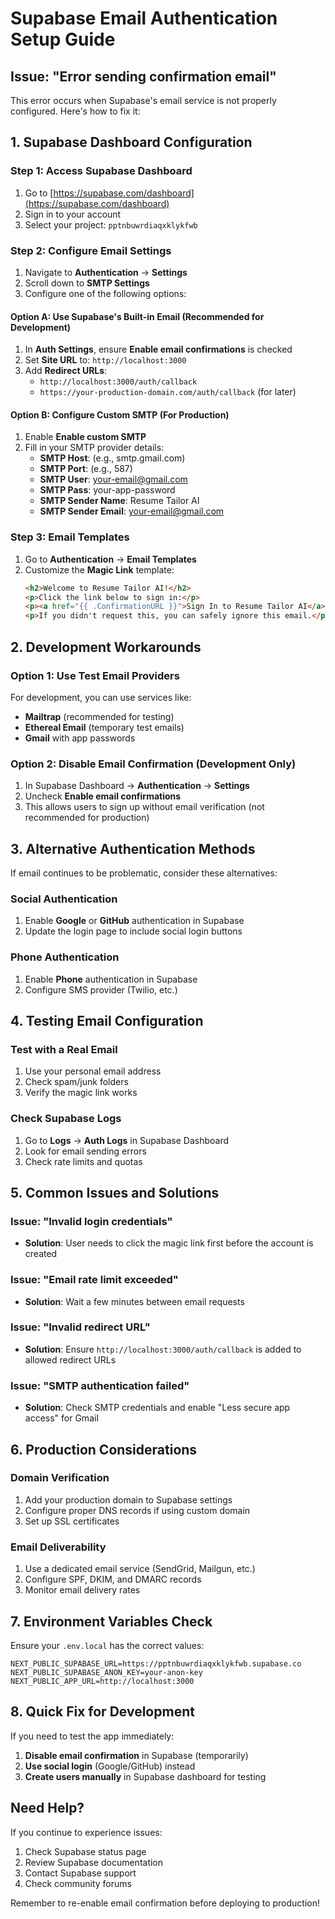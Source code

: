 # Supabase Email Authentication Setup Guide

## Issue: "Error sending confirmation email"

This error occurs when Supabase's email service is not properly configured. Here's how to fix it:

## 1. Supabase Dashboard Configuration

### Step 1: Access Supabase Dashboard
1. Go to [https://supabase.com/dashboard](https://supabase.com/dashboard)
2. Sign in to your account
3. Select your project: `pptnbuwrdiaqxklykfwb`

### Step 2: Configure Email Settings
1. Navigate to **Authentication** → **Settings**
2. Scroll down to **SMTP Settings**
3. Configure one of the following options:

#### Option A: Use Supabase's Built-in Email (Recommended for Development)
1. In **Auth Settings**, ensure **Enable email confirmations** is checked
2. Set **Site URL** to: `http://localhost:3000`
3. Add **Redirect URLs**:
   - `http://localhost:3000/auth/callback`
   - `https://your-production-domain.com/auth/callback` (for later)

#### Option B: Configure Custom SMTP (For Production)
1. Enable **Enable custom SMTP**
2. Fill in your SMTP provider details:
   - **SMTP Host**: (e.g., smtp.gmail.com)
   - **SMTP Port**: (e.g., 587)
   - **SMTP User**: your-email@gmail.com
   - **SMTP Pass**: your-app-password
   - **SMTP Sender Name**: Resume Tailor AI
   - **SMTP Sender Email**: your-email@gmail.com

### Step 3: Email Templates
1. Go to **Authentication** → **Email Templates**
2. Customize the **Magic Link** template:
   ```html
   <h2>Welcome to Resume Tailor AI!</h2>
   <p>Click the link below to sign in:</p>
   <p><a href="{{ .ConfirmationURL }}">Sign In to Resume Tailor AI</a></p>
   <p>If you didn't request this, you can safely ignore this email.</p>
   ```

## 2. Development Workarounds

### Option 1: Use Test Email Providers
For development, you can use services like:
- **Mailtrap** (recommended for testing)
- **Ethereal Email** (temporary test emails)
- **Gmail** with app passwords

### Option 2: Disable Email Confirmation (Development Only)
1. In Supabase Dashboard → **Authentication** → **Settings**
2. Uncheck **Enable email confirmations**
3. This allows users to sign up without email verification (not recommended for production)

## 3. Alternative Authentication Methods

If email continues to be problematic, consider these alternatives:

### Social Authentication
1. Enable **Google** or **GitHub** authentication in Supabase
2. Update the login page to include social login buttons

### Phone Authentication
1. Enable **Phone** authentication in Supabase
2. Configure SMS provider (Twilio, etc.)

## 4. Testing Email Configuration

### Test with a Real Email
1. Use your personal email address
2. Check spam/junk folders
3. Verify the magic link works

### Check Supabase Logs
1. Go to **Logs** → **Auth Logs** in Supabase Dashboard
2. Look for email sending errors
3. Check rate limits and quotas

## 5. Common Issues and Solutions

### Issue: "Invalid login credentials"
- **Solution**: User needs to click the magic link first before the account is created

### Issue: "Email rate limit exceeded"
- **Solution**: Wait a few minutes between email requests

### Issue: "Invalid redirect URL"
- **Solution**: Ensure `http://localhost:3000/auth/callback` is added to allowed redirect URLs

### Issue: "SMTP authentication failed"
- **Solution**: Check SMTP credentials and enable "Less secure app access" for Gmail

## 6. Production Considerations

### Domain Verification
1. Add your production domain to Supabase settings
2. Configure proper DNS records if using custom domain
3. Set up SSL certificates

### Email Deliverability
1. Use a dedicated email service (SendGrid, Mailgun, etc.)
2. Configure SPF, DKIM, and DMARC records
3. Monitor email delivery rates

## 7. Environment Variables Check

Ensure your `.env.local` has the correct values:
```env
NEXT_PUBLIC_SUPABASE_URL=https://pptnbuwrdiaqxklykfwb.supabase.co
NEXT_PUBLIC_SUPABASE_ANON_KEY=your-anon-key
NEXT_PUBLIC_APP_URL=http://localhost:3000
```

## 8. Quick Fix for Development

If you need to test the app immediately:

1. **Disable email confirmation** in Supabase (temporarily)
2. **Use social login** (Google/GitHub) instead
3. **Create users manually** in Supabase dashboard for testing

## Need Help?

If you continue to experience issues:
1. Check Supabase status page
2. Review Supabase documentation
3. Contact Supabase support
4. Check community forums

Remember to re-enable email confirmation before deploying to production!
